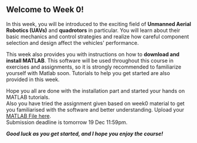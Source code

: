 ## Welcome to Week 0!
In this week, you will be introduced to the exciting field of **Unmanned Aerial Robotics (UAVs)** and **quadrotors** in particular. You will learn about their basic mechanics and control strategies and realize how careful component selection and design affect the vehicles' performance. <br />

This week also provides you with instructions on how to **download and install MATLAB**. This software will be used throughout this course in exercises and assignments, so it is strongly recommended to familiarize yourself with Matlab soon. Tutorials to help you get started are also provided in this week.

Hope you all are done with the installation part and started your hands on MATLAB tutorials. <br />
Also you have tried the assignment given based on week0 material to get you familiarised with the software and better understanding.
Upload your [MATLAB File here](https://docs.google.com/forms/d/e/1FAIpQLSe2yW0aHaA2y7j48O3M_3Us6BHz6mm7zrdYx3kWzVza-uKFFw/viewform). <br />
Submission deadline is tomorrow 19 Dec 11:59pm.

***Good luck as you get started, and I hope you enjoy the course!***
